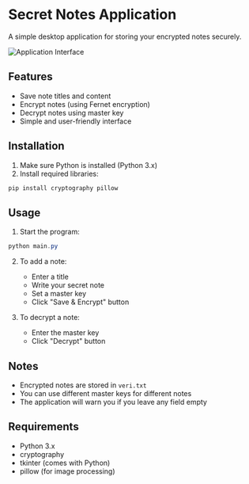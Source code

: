 # Secret Notes Application

A simple desktop application for storing your encrypted notes securely.

![Application Interface](UI_image_img.png)

## Features

- Save note titles and content
- Encrypt notes (using Fernet encryption)
- Decrypt notes using master key
- Simple and user-friendly interface

## Installation

1. Make sure Python is installed (Python 3.x)
2. Install required libraries:
```powershell
pip install cryptography pillow
```

## Usage

1. Start the program:
```powershell
python main.py
```

2. To add a note:
   - Enter a title
   - Write your secret note
   - Set a master key
   - Click "Save & Encrypt" button

3. To decrypt a note:
   - Enter the master key
   - Click "Decrypt" button

## Notes

- Encrypted notes are stored in `veri.txt`
- You can use different master keys for different notes
- The application will warn you if you leave any field empty

## Requirements

- Python 3.x
- cryptography
- tkinter (comes with Python)
- pillow (for image processing)
